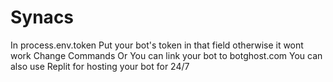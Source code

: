# Synacs
In process.env.token Put your bot's token in that field otherwise it wont work 
Change Commands Or You can link your bot to botghost.com
You can also use Replit for hosting your bot for 24/7 
